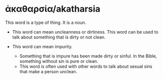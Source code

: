 # ἀκαθαρσία/akatharsia 
This word is a type of thing. It is a noun. 

* This word can mean uncleanness or dirtiness. This word can be used to talk about something that is dirty or not clean. 

* This word can mean impurity.
    * Something that is impure has been made dirty or sinful. In the Bible, something without sin is pure or clean. 
    * This word is often used with other words to talk about sexual sins that make a person unclean. 